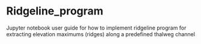# Ridgeline_program
 Jupyter notebook user guide for how to implement ridgeline program for extracting elevation maximums (ridges) along a predefined thalweg channel
